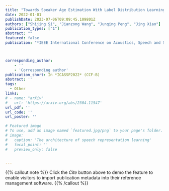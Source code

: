 ```yaml
---
title: "Towards Speaker Age Estimation With Label Distribution Learning"
date: 2022-01-01
publishDate: 2023-07-06T09:09:45.109801Z
authors: ["Shijing Si", "Jianzong Wang", "Junqing Peng", "Jing Xiao"]
publication_types: ["1"]
abstract: ""
featured: false
publication: "*IEEE International Conference on Acoustics, Speech and Signal Processing*"



corresponding_author:
    - ''
    - 'Corresponding author'
publication_short: In *ICASSP2022* (CCF-B)
abstract: ''
tags:
  - Other
links:
# - name: "arXiv"
#   url: 'https://arxiv.org/abs/2304.11547'
url_pdf: ''
url_code: ''
url_poster: ''

# Featured image
# To use, add an image named `featured.jpg/png` to your page's folder.
# image:
#   caption: 'The architecture of speech representation learning'
#   focal_point: ''
#   preview_only: false


---
```


{{% callout note %}}
Click the _Cite_ button above to demo the feature to enable visitors to import publication metadata into their reference management software.
{{% /callout %}}



